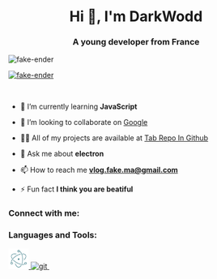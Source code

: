 <h1 align="center">Hi 👋, I'm DarkWodd</h1>
<h3 align="center">A young developer from France</h3>

<p align="left"> <img src="https://komarev.com/ghpvc/?username=fake-ender&label=Profile%20views&color=0e75b6&style=flat" alt="fake-ender" /> </p>

<p align="left"> <a href="https://github.com/ryo-ma/github-profile-trophy"><img src="https://github-profile-trophy.vercel.app/?username=fake-ender" alt="fake-ender" /></a> </p>

<p align="left"> <a href="https://twitter.com/" target="blank"><img src="https://img.shields.io/twitter/follow/?logo=twitter&style=for-the-badge" alt="" /></a> </p>

- 🌱 I’m currently learning **JavaScript**

- 👯 I’m looking to collaborate on [Google](https://github.com/google)

- 👨‍💻 All of my projects are available at [Tab Repo In Github](https://github.com/DarkWodd?tab=repositories)

- 💬 Ask me about **electron**

- 📫 How to reach me **vlog.fake.ma@gmail.com**

- ⚡ Fun fact **I think you are beatiful**

<h3 align="left">Connect with me:</h3>
<p align="left">
</p>

<h3 align="left">Languages and Tools:</h3>
<p align="left"> <a href="https://www.electronjs.org" target="_blank" rel="noreferrer"> <img src="https://raw.githubusercontent.com/devicons/devicon/master/icons/electron/electron-original.svg" alt="electron" width="40" height="40"/> </a> <a href="https://git-scm.com/" target="_blank" rel="noreferrer"> <img src="https://www.vectorlogo.zone/logos/git-scm/git-scm-icon.svg" alt="git" width="40" height="40"/> </a> <a href="https://www.w3.org/html/" target="_blank" rel="noreferrer"> <img 
